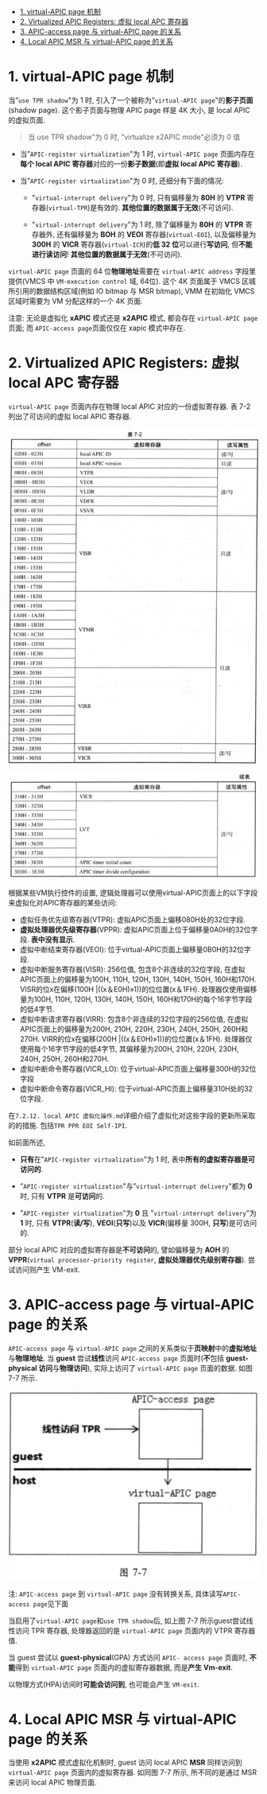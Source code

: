 
<!-- @import "[TOC]" {cmd="toc" depthFrom=1 depthTo=6 orderedList=false} -->

<!-- code_chunk_output -->

- [1. virtual-APIC page 机制](#1-virtual-apic-page-机制)
- [2. Virtualized APIC Registers: 虚拟 local APC 寄存器](#2-virtualized-apic-registers-虚拟-local-apc-寄存器)
- [3. APIC-access page 与 virtual-APIC page 的关系](#3-apic-access-page-与-virtual-apic-page-的关系)
- [4. Local APIC MSR 与 virtual-APIC page 的关系](#4-local-apic-msr-与-virtual-apic-page-的关系)

<!-- /code_chunk_output -->

# 1. virtual-APIC page 机制

当”`use TPR shadow`"为 1 时, 引入了一个被称为”`virtual-APIC page`"的**影子页面**(shadow page). 这个影子页面与物理 APIC page 样是 4K 大小, 是 local APIC 的虚拟页面. 

> 当  use TPR shadow"为 0 时, ”virtualize x2APIC mode"必须为 0 值

* 当”`APIC-register virtualization`"为 1 时, `virtual-APIC page` 页面内存在**每个 local APIC 寄存器**对应的一份**影子数据**(即**虚拟 local APIC 寄存器**).

* 当”`APIC-register virtualization`"为 0 时, 还细分有下面的情况: 

    * "`virtual-interrupt delivery`"为 0 时, 只有偏移量为 **80H** 的 **VTPR** 寄存器(`virtual-TPR`)是有效的. **其他位置的数据属于无效**(不可访问). 

    * "`virtual-interrupt delivery`"为 1 时, 除了偏移量为 **80H** 的 **VTPR** 寄存器外, 还有偏移量为 **BOH** 的 **VEOI** 寄存器(`virtual-EOI`), 以及偏移量为 **300H** 的 **VICR** 寄存器(`virtual-ICR`)的**低 32 位**可以进行**写访问**, 但**不能进行读访问**! **其他位置的数据属于无效**(不可访问). 

`virtual-APIC page` 页面的 64 位**物理地址**需要在 `virtual-APIC address` 字段里提供(VMCS 中 `VM-execution control` 域, 64位). 这个 4K 页面属于 VMCS 区城所引用的数据结构区域(例如 IO bitmap 与 MSR  bitmap), VMM 在初始化 VMCS 区域时需要为 VM 分配这样的一个 4K 页面. 

注意: 无论是虚拟化 **xAPIC** 模式还是 **x2APIC** 模式, 都会存在 `virtual-APIC page` 页面; 而 `APIC-access page`页面仅仅在 xapic 模式中存在.

# 2. Virtualized APIC Registers: 虚拟 local APC 寄存器

`virtual-APIC page` 页面内存在物理 local APIC 对应的一份虚拟寄存器. 表 7-2 列出了可访问的虚拟 local APIC 寄存器.

![2021-01-11-23-42-13.png](./images/2021-01-11-23-42-13.png)

![2021-01-11-23-42-45.png](./images/2021-01-11-23-42-45.png)

根据某些VM执行控件的设置, 逻辑处理器可以使用virtual-APIC页面上的以下字段来虚拟化对APIC寄存器的某些访问: 

* 虚拟任务优先级寄存器(VTPR): 虚拟APIC页面上偏移080H处的32位字段. 
* **虚拟处理器优先级寄存器**(VPPR): 虚拟APIC页面上位于偏移量0A0H的32位字段. **表中没有显示**.
* 虚拟中断结束寄存器(VEOI): 位于virtual-APIC页面上偏移量0B0H的32位字段. 
* 虚拟中断服务寄存器(VISR): 256位值, 包含8个非连续的32位字段, 在虚拟APIC页面上的偏移量为100H, 110H, 120H, 130H, 140H, 150H, 160H和170H.  VISR的位x在偏移(100H |((x＆E0H)»1))的位位置(x＆1FH). 处理器仅使用偏移量为100H, 110H, 120H, 130H, 140H, 150H, 160H和170H的每个16字节字段的低4字节. 
* 虚拟中断请求寄存器(VIRR): 包含8个非连续的32位字段的256位值, 在虚拟APIC页面上的偏移量为200H, 210H, 220H, 230H, 240H, 250H, 260H和270H.  VIRR的位x在偏移(200H |((x＆E0H)»1))的位位置(x＆1FH). 处理器仅使用每个16字节字段的低4字节, 其偏移量为200H, 210H, 220H, 230H, 240H, 250H, 260H和270H. 
* 虚拟中断命令寄存器(VICR_LO): 位于virtual-APIC页面上偏移量300H的32位字段
* 虚拟中断命令寄存器(VICR_HI): 位于virtual-APIC页面上偏移量310H处的32位字段. 

在`7.2.12. local APIC 虚拟化操作.md`详细介绍了虚拟化对这些字段的更新所采取的的措施. 包括`TPR PPR EOI Self-IPI`.

如前面所述, 

* **只有**在”`APIC-register virtualization`"为 1 时, 表中**所有的虚拟寄存器是可访问的**. 

* ”`APIC-register virtualization`"与”`virtual-interrupt delivery`"都为 **0** 时, 只有 **VTPR** 是**可访问**的. 

* ”`APIC-register virtualization`"为 **0** 且 "`virtual-interrupt delivery`"为 **1** 时, 只有 **VTPR**(**读/写**), **VEOI**(**只写**)以及 **VICR**(偏移量 300H, **只写**)是可访问的. 

部分 local APIC 对应的虚拟寄存器是**不可访问**的, 譬如偏移量为 **AOH** 的 **VPPR**(`virtual processor-priority register`, **虚拟处理器优先级别寄存器**). 尝试访问则产生 VM-exit. 

# 3. APIC-access page 与 virtual-APIC page 的关系

`APIC-access page` 与 `virtual-APIC page` 之间的关系类似于**页映射**中的**虚拟地址**与**物理地址**. 当 **guest** 尝试**线性**访问 `APIC-access page` 页面时(**不**包括 **guest-physical 访问**与**物理访问**), 实际上访问了 `virtual-APIC page` 页面的数据. 如图 7-7 所示. 

![2021-01-03-13-49-02.png](./images/2021-01-03-13-49-02.png)

注: `APIC-access page` 到 `virtual-APIC page` 没有转换关系, 具体读写`APIC-access page`见下面

当启用了`virtual-APIC page`和`use TPR shadow`后, 如上图 7-7 所示guest尝试线性访问 TPR 寄存器, 处理器返回的是 `virtual-APIC page` 页面内的 VTPR 寄存器值.

当 guest 尝试以 **guest-physical**(GPA) 方式访问 `APIC- access page` 页面时, **不能**得到 `virtual-APIC page` 页面内的虚拟寄存器数据, 而是**产生 Vm-exit**. 

以物理方式(HPA)访间时**可能会访问到**, 也可能会产生 `VM-exit`.

# 4. Local APIC MSR 与 virtual-APIC page 的关系

当使用 **x2APIC** 模式虚拟化机制时, guest 访问 local APIC **MSR** 同样访问到 `virtual-APIC page` 页面内的虚拟寄存器. 如同图 7-7 所示, 所不同的是通过 MSR 来访问 local APIC 物理页面. 